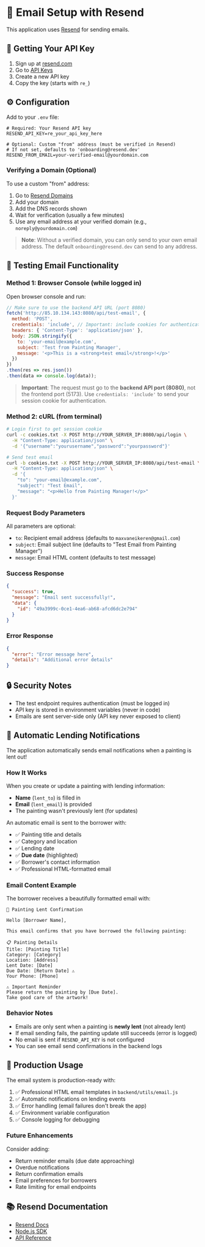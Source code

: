 # 📧 Email Setup with Resend

This application uses [Resend](https://resend.com) for sending emails.

## 🔑 Getting Your API Key

1. Sign up at [resend.com](https://resend.com)
2. Go to [API Keys](https://resend.com/api-keys)
3. Create a new API key
4. Copy the key (starts with `re_`)

## ⚙️ Configuration

Add to your `.env` file:

```env
# Required: Your Resend API key
RESEND_API_KEY=re_your_api_key_here

# Optional: Custom "from" address (must be verified in Resend)
# If not set, defaults to 'onboarding@resend.dev'
RESEND_FROM_EMAIL=your-verified-email@yourdomain.com
```

### Verifying a Domain (Optional)

To use a custom "from" address:

1. Go to [Resend Domains](https://resend.com/domains)
2. Add your domain
3. Add the DNS records shown
4. Wait for verification (usually a few minutes)
5. Use any email address at your verified domain (e.g., `noreply@yourdomain.com`)

> **Note**: Without a verified domain, you can only send to your own email address. The default `onboarding@resend.dev` can send to any address.

## 🧪 Testing Email Functionality

### Method 1: Browser Console (while logged in)

Open browser console and run:

```javascript
// Make sure to use the backend API URL (port 8080)
fetch('http://85.10.134.143:8080/api/test-email', {
  method: 'POST',
  credentials: 'include', // Important: include cookies for authentication
  headers: { 'Content-Type': 'application/json' },
  body: JSON.stringify({
    to: 'your-email@example.com',
    subject: 'Test from Painting Manager',
    message: '<p>This is a <strong>test email</strong>!</p>'
  })
})
.then(res => res.json())
.then(data => console.log(data));
```

> **Important**: The request must go to the **backend API port (8080)**, not the frontend port (5173). Use `credentials: 'include'` to send your session cookie for authentication.

### Method 2: cURL (from terminal)

```bash
# Login first to get session cookie
curl -c cookies.txt -X POST http://YOUR_SERVER_IP:8080/api/login \
  -H "Content-Type: application/json" \
  -d '{"username":"yourusername","password":"yourpassword"}'

# Send test email
curl -b cookies.txt -X POST http://YOUR_SERVER_IP:8080/api/test-email \
  -H "Content-Type: application/json" \
  -d '{
    "to": "your-email@example.com",
    "subject": "Test Email",
    "message": "<p>Hello from Painting Manager!</p>"
  }'
```

### Request Body Parameters

All parameters are optional:

- `to`: Recipient email address (defaults to `maxvaneikeren@gmail.com`)
- `subject`: Email subject line (defaults to "Test Email from Painting Manager")
- `message`: Email HTML content (defaults to test message)

### Success Response

```json
{
  "success": true,
  "message": "Email sent successfully!",
  "data": {
    "id": "49a3999c-0ce1-4ea6-ab68-afcd6dc2e794"
  }
}
```

### Error Response

```json
{
  "error": "Error message here",
  "details": "Additional error details"
}
```

## 🔒 Security Notes

- The test endpoint requires authentication (must be logged in)
- API key is stored in environment variables (never in code)
- Emails are sent server-side only (API key never exposed to client)

## 🎨 Automatic Lending Notifications

The application automatically sends email notifications when a painting is lent out!

### How It Works

When you create or update a painting with lending information:
- **Name** (`lent_to`) is filled in
- **Email** (`lent_email`) is provided
- The painting wasn't previously lent (for updates)

An automatic email is sent to the borrower with:
- ✅ Painting title and details
- ✅ Category and location
- ✅ Lending date
- ✅ **Due date** (highlighted)
- ✅ Borrower's contact information
- ✅ Professional HTML-formatted email

### Email Content Example

The borrower receives a beautifully formatted email with:

```
🎨 Painting Lent Confirmation

Hello [Borrower Name],

This email confirms that you have borrowed the following painting:

📋 Painting Details
Title: [Painting Title]
Category: [Category]
Location: [Address]
Lent Date: [Date]
Due Date: [Return Date] ⚠️
Your Phone: [Phone]

⚠️ Important Reminder
Please return the painting by [Due Date].
Take good care of the artwork!
```

### Behavior Notes

- Emails are only sent when a painting is **newly lent** (not already lent)
- If email sending fails, the painting update still succeeds (error is logged)
- No email is sent if `RESEND_API_KEY` is not configured
- You can see email send confirmations in the backend logs

## 🚀 Production Usage

The email system is production-ready with:

1. ✅ Professional HTML email templates in `backend/utils/email.js`
2. ✅ Automatic notifications on lending events
3. ✅ Error handling (email failures don't break the app)
4. ✅ Environment variable configuration
5. ✅ Console logging for debugging

### Future Enhancements

Consider adding:
- Return reminder emails (due date approaching)
- Overdue notifications
- Return confirmation emails
- Email preferences for borrowers
- Rate limiting for email endpoints

## 📚 Resend Documentation

- [Resend Docs](https://resend.com/docs)
- [Node.js SDK](https://resend.com/docs/send-with-nodejs)
- [API Reference](https://resend.com/docs/api-reference/emails/send-email)
